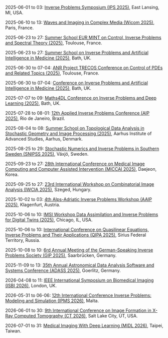 2025-06-01 to 03: [Inverse Problems Symposium (IPS 2025)](https://canr.msu.edu/inverse-problems/ "IPS 2025 focuses on inverse problems, covering regularization, Bayesian inversion, and computational imaging. Topics include seismic tomography, medical imaging, and inverse scattering, with applications in geophysics and diagnostics, emphasizing numerical methods for solving ill-posed problems."), East Lansing, MI, USA.

2025-06-10 to 13: [Waves and Imaging in Complex Media (Wicom 2025)](https://wicom.sciencesconf.org/ "Explores wave propagation and imaging in complex media. Topics include inverse scattering, wave-based imaging, and applications in geophysics, medical imaging, and material science."), Paris, France.

2025-06-23 to 27: [Summer School EUR MINT on Control, Inverse Problems and Spectral Theory (2025)](https://indico.math.cnrs.fr/event/12766/ "Focuses on control theory, inverse problems, and spectral analysis. Topics include PDE control, spectral methods, and applications in imaging, engineering, and mathematical physics."), Toulouse, France.

2025-06-23 to 27: [Summer School on Inverse Problems and Artificial Intelligence in Medicine (2025)](https://bathsymposium.ac.uk/symposium/inverse-problems-and-artificial-intelligence-in-medicine/ "Explores AI-driven inverse problems in medical applications. Topics include image reconstruction, parameter estimation, and machine learning techniques for medical imaging and diagnostics."), Bath, UK.

2025-06-30 to 07-04: [ANR Project TRECOS Conference on Control of PDEs and Related Topics (2025)](https://indico.math.cnrs.fr/event/12315/ "Explores control theory for partial differential equations. Topics include optimal control, stabilization techniques, and applications in fluid dynamics, materials, and engineering systems."), Toulouse, France.

2025-06-30 to 07-04: [Conference on Inverse Problems and Artificial Intelligence in Medicine (2025)](https://bathsymposium.ac.uk/symposium/inverse-problems-and-artificial-intelligence-in-medicine/ "Focuses on inverse problems and AI in medical applications. Topics include medical image reconstruction, machine learning for diagnostics, and computational methods for health sciences."), Bath, UK.

2025-07-07 to 09: [Maths4DL Conference on Inverse Problems and Deep Learning (2025)](https://maths4dl.ac.uk/newsevents/maths4dl-conference-on-inverse-problems-and-deep-learning "Maths4DL 2025 explores inverse problems and deep learning, covering image reconstruction, regularization, and neural network architectures. Topics include medical imaging, geophysical inversion, and applications in signal processing, emphasizing mathematical and computational advances in inverse modeling."), Bath, UK.

2025-07-28 to 08-01: [12th Applied Inverse Problems Conference (AIP 2025)](https://eventos.fgv.br/aip2025 "AIP 2025 focuses on inverse problems, covering regularization, Bayesian inversion, and numerical methods. Topics include imaging, geophysical exploration, and applications in medical and environmental sciences, emphasizing mathematical and computational techniques for inverse modeling."), Rio de Janeiro, Brazil.

2025-08-04 to 08: [Summer School on Topological Data Analysis in Stochastic Geometry and Image Processing (2025)](https://sites.google.com/view/aarhustda/ "This summer school focuses on topological data analysis, covering persistent homology, stochastic geometry, and image processing. Topics include applications in shape analysis, network science, and medical imaging, emphasizing computational topology for stochastic and image data."), Aarhus Institute of Advanced Studies, Aarhus, Denmark.

2025-08-25 to 29: [Stochastic Numerics and Inverse Problems in Southern Sweden (SNIPSS 2025)](https://lnu.se/en/meet-linnaeus-university/current/events/2025/konferenser/snipss-2025--stochastic-numerics-and-inverse-problems-in-southern-sweden-2025/ "SNIPSS 2025 focuses on stochastic numerics and inverse problems, covering Monte Carlo methods, Bayesian inversion, and uncertainty quantification. Topics include applications in imaging, geophysics, and engineering, emphasizing computational techniques for stochastic and inverse modeling."), Växjö, Sweden.

2025-09-23 to 27: [28th International Conference on Medical Image Computing and Computer Assisted Intervention (MICCAI 2025)](https://conferences.miccai.org/2025/en/ "Explores medical image computing and computer-assisted interventions. Topics include image analysis, machine learning for diagnostics, and applications in medical imaging and surgery."), Daejeon, Korea.

2025-09-25 to 27: [23rd International Workshop on Combinatorial Image Analysis (IWCIA 2025)](https://iwcia2025.inf.u-szeged.hu "IWCIA 2025 focuses on combinatorial image analysis, covering image segmentation, pattern recognition, and discrete geometry. Topics include applications in medical imaging, computer vision, and remote sensing, emphasizing combinatorial algorithms and computational methods for processing and analyzing digital images."), Szeged, Hungary.

2025-10-02 to 03: [4th Alps-Adriatic Inverse Problems Workshop (AAIP 2025)](https://conference3.aau.at/event/92 "AAIP 2025 focuses on inverse problems, covering regularization techniques, Bayesian inversion, and imaging. Topics include applications in medical imaging, geophysics, and signal processing, emphasizing computational and mathematical methods for solving ill-posed problems and reconstructing data."), Klagenfurt, Austria.

2025-10-06 to 10: [IMSI Workshop Data Assimilation and Inverse Problems for Digital Twins (2025)](https://imsi.institute/activities/digital-twins/data-assimilation-and-inverse-problems-for-digital-twins/ "This workshop focuses on data assimilation and inverse problems for digital twins, covering Bayesian methods, uncertainty quantification, and real-time modeling. Topics include applications in engineering, climate modeling, and healthcare, emphasizing computational techniques for predictive digital twin frameworks."), Chicago, IL, USA.

2025-10-06 to 10: [International Conference on Quasilinear Equations, Inverse Problems and Their Applications (QIPA 2025)](https://qipa2025.mipt.ru/ "Focuses on quasilinear equations and inverse problems. Topics include nonlinear PDEs, parameter estimation, and applications in imaging, geophysics, and engineering."), Sirius Federal Territory, Russia.

2025-10-08 to 10: [6rd Annual Meeting of the German-Speaking Inverse Problems Society (GIP 2025)](https://inverseprobleme.de/?page_id=424 "Explores inverse problems in mathematical modeling. Topics include regularization techniques, imaging, and applications in medical diagnostics, geophysics, and engineering."), Saarbrücken, Germany.

2025-11-09 to 13: [35th Annual Astronomical Data Analysis Software and Systems Conference (ADASS 2025)](https://adass.org "ADASS 2025 focuses on astronomical data analysis, covering data processing, visualization, and machine learning. Topics include applications in astrophysics, cosmology, and telescope data management, emphasizing computational tools and algorithms for analyzing large-scale astronomical datasets."), Goerlitz, Germany.

2026-04-08 to 11: [IEEE International Symposium on Biomedical Imaging (ISBI 2026)](https://biomedicalimaging.org/2026/ "Focuses on biomedical imaging techniques. Topics include image processing, machine learning for diagnostics, and applications in medical imaging and healthcare."), London, UK.

2026-05-31 to 06-06: [12th International Conference Inverse Problems: Modeling and Simulation (IPMS 2026)](https://ipms-conference.org/ipms2026/ "IPMS 2026 explores inverse problems, covering regularization, Bayesian methods, and imaging. Topics include applications in medical imaging, geophysics, and nondestructive testing, emphasizing computational and mathematical techniques for solving ill-posed problems and data reconstruction."), Malta.

2026-06-01 to 30: [9th International Conference on Image Formation in X-Ray Computed Tomography (CT 2026)](https://ct-meeting.org "CT 2026 explores X-ray computed tomography, covering image reconstruction, scatter correction, and deep learning. Topics include applications in medical imaging, industrial inspection, and materials science, emphasizing computational methods for high-resolution and low-dose CT imaging."), Salt Lake City, UT, USA.

2026-07-01 to 31: [Medical Imaging With Deep Learning (MIDL 2026)](https://2026.midl.io "MIDL 2026 focuses on deep learning in medical imaging, covering image segmentation, classification, and generative models. Topics include applications in radiology, pathology, and neuroimaging, emphasizing computational and machine learning techniques for advancing medical image analysis."), Taipei, Taiwan.

